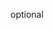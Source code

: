 optional

<!-- Warmup model on load XXXXXX -->

<!-- Improve spacing between switchmode and result button. XXXXXXX --> 
<!-- Add way to test inference speed b/w modes XXXXXX -->
<!-- Add response time to result section XXXXXX -->
<!-- Add loader XXXXXXX-->

<!-- Document the code -->
<!-- Add comments in code -->

<!-- Productionize the code -->
<!-- Server deploy () -->
<!-- Client deploy (netlify) -->

<!-- Start writing research paper (professionaly) -->
<!-- Add article to medium -->

<!-- Publish -->
<!-- Spread the news -->
